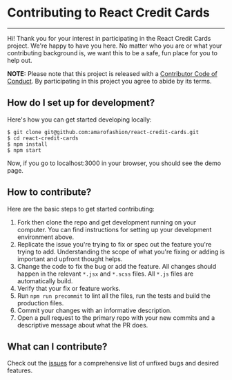 # Contributing to React Credit Cards
---

Hi! Thank you for your interest in participating in the React Credit Cards project. We're happy to have you here. No matter who you are or what your contributing background is, we want this to be a safe, fun place for you to help out.

**NOTE:** Please note that this project is released with a [Contributor Code of Conduct](code-of-conduct.md). By participating in this project you agree to abide by its terms.

## How do I set up for development?

Here's how you can get started developing locally:

    $ git clone git@github.com:amarofashion/react-credit-cards.git
    $ cd react-credit-cards
    $ npm install
    $ npm start

Now, if you go to localhost:3000 in your browser, you should see the demo page.

## How to contribute?

Here are the basic steps to get started contributing:

1. Fork then clone the repo and get development running on your computer. You can find instructions for setting up your development environment above.
2. Replicate the issue you're trying to fix or spec out the feature you're trying to add. Understanding the scope of what you're fixing or adding is important and upfront thought helps.
3. Change the code to fix the bug or add the feature. All changes should happen in the relevant `*.jsx` and `*.scss` files. All `*.js` files are automatically build.
4. Verify that your fix or feature works.
5. Run `npm run precommit` to lint all the files, run the tests and build the production files.
6. Commit your changes with an informative description.
7. Open a pull request to the primary repo with your new commits and a descriptive message about what the PR does.

## What can I contribute?

Check out the [issues](https://github.com/amarofashion/react-credit-cards/issues) for a comprehensive list of unfixed bugs and desired features.
